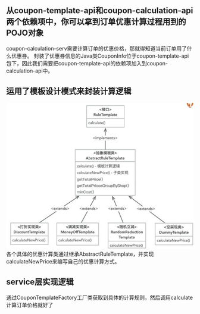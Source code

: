 ## 从coupon-template-api和coupon-calculation-api两个依赖项中，你可以拿到订单优惠计算过程用到的POJO对象
coupon-calculation-serv需要计算订单的优惠价格，那就得知道当前订单用了什么优惠券。
封装了优惠券信息的Java类CouponInfo位于coupon-template-api包下，因此我们需要把coupon-template-api的依赖项加入到coupon-calculation-api中。

## 运用了模板设计模式来封装计算逻辑
![img.png](img/img.png)  
各个具体的优惠计算类通过继承AbstractRuleTemplate，并实现calculateNewPrice来编写自己的优惠计算方式。  
## service层实现逻辑
通过CouponTemplateFactory工厂类获取到具体的计算规则，然后调用calculate计算订单价格就好了  